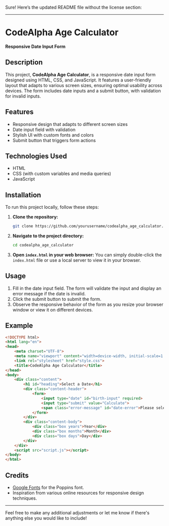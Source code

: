 Sure! Here’s the updated README file without the license section:

---

# CodeAlpha Age Calculator

**Responsive Date Input Form**

## Description

This project, **CodeAlpha Age Calculator**, is a responsive date input form designed using HTML, CSS, and JavaScript. It features a user-friendly layout that adapts to various screen sizes, ensuring optimal usability across devices. The form includes date inputs and a submit button, with validation for invalid inputs.

## Features

- Responsive design that adapts to different screen sizes
- Date input field with validation
- Stylish UI with custom fonts and colors
- Submit button that triggers form actions

## Technologies Used

- HTML
- CSS (with custom variables and media queries)
- JavaScript

## Installation

To run this project locally, follow these steps:

1. **Clone the repository:**
   ```bash
   git clone https://github.com/yourusername/codealpha_age_calculator.git
   ```

2. **Navigate to the project directory:**
   ```bash
   cd codealpha_age_calculator
   ```

3. **Open `index.html` in your web browser:**
   You can simply double-click the `index.html` file or use a local server to view it in your browser.

## Usage

1. Fill in the date input field. The form will validate the input and display an error message if the date is invalid.
2. Click the submit button to submit the form.
3. Observe the responsive behavior of the form as you resize your browser window or view it on different devices.

## Example

```html
<!DOCTYPE html>
<html lang="en">
<head>
    <meta charset="UTF-8">
    <meta name="viewport" content="width=device-width, initial-scale=1.0">
    <link rel="stylesheet" href="style.css">
    <title>CodeAlpha Age Calculator</title>
</head>
<body>
    <div class="content">
        <h1 id="heading">Select a Date</h1>
        <div class="content-header">
            <form>
                <input type="date" id="birth-input" required>
                <input type="submit" value="Calculate">
                <span class="error-message" id="date-error">Please select a valid date</span>
            </form>
        </div>
        <div class="content-body">
            <div class="box years">Year</div>
            <div class="box months">Month</div>
            <div class="box days">Day</div>
        </div>
    </div>
    <script src="script.js"></script>
</body>
</html>
```

## Credits

- [Google Fonts](https://fonts.google.com/) for the Poppins font.
- Inspiration from various online resources for responsive design techniques.

---

Feel free to make any additional adjustments or let me know if there's anything else you would like to include!
